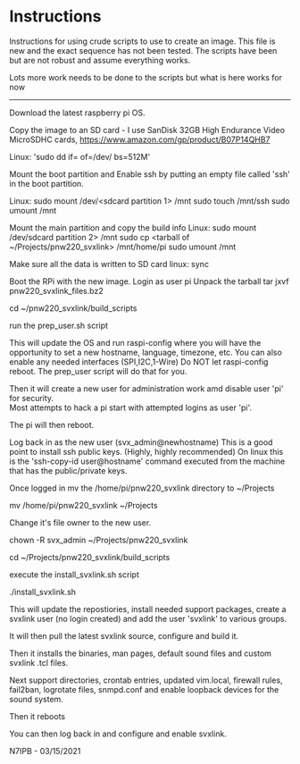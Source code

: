 # Instructions

Instructions for using crude scripts to use to create an image.
This file is new and the exact sequence has not been tested.
The scripts have been but are not robust and assume everything works.

Lots more work needs to be done to the scripts but what is here
works for now


******************************************

Download the latest raspberry pi OS.

Copy the image to an SD card - I use SanDisk 32GB High Endurance Video MicroSDHC cards,
https://www.amazon.com/gp/product/B07P14QHB7

Linux:  'sudo dd if=<imagefile>  of=/dev/<sdcard name>  bs=512M'

Mount the boot partition and Enable ssh by putting an empty file called 'ssh' in the boot partition.

Linux: 
sudo mount /dev/<sdcard partition 1> /mnt
sudo touch /mnt/ssh
sudo umount /mnt

Mount the main partition and copy the build info
Linux:
sudo mount /dev/sdcard partition 2> /mnt
sudo cp <tarball of ~/Projects/pnw220_svxlink> /mnt/home/pi
sudo umount /mnt

Make sure all the data is written to SD card
linux:
sync

Boot the RPi with the new image.
Login as user pi
Unpack the tarball
tar jxvf pnw220_svxlink_files.bz2

cd  ~/pnw220_svxlink/build_scripts

run the prep_user.sh script

This will update the OS and run raspi-config where you will have the opportunity 
to set a new hostname, language, timezone, etc.   You can also enable any needed 
interfaces (SPI,I2C,1-Wire)
Do NOT let raspi-config reboot.  The prep_user script will do that for you.

Then it will create a new user for administration work amd disable user 'pi' for security.  
Most attempts to hack a pi start with attempted logins as user 'pi'.

The pi will then reboot.

Log back in as the new user (svx_admin@newhostname)
This is a good point to install ssh public keys. (Highly, highly recommended)
On linux this is the 'ssh-copy-id user@hostname' command executed from the machine that
has the public/private keys.

Once logged in mv the /home/pi/pnw220_svxlink directory to ~/Projects

mv /home/pi/pnw220_svxlink ~/Projects

Change it's file owner to the new user.

chown -R svx_admin ~/Projects/pnw220_svxlink

cd ~/Projects/pnw220_svxlink/build_scripts

execute the install_svxlink.sh script

./install_svxlink.sh

This will update the repostiories, install needed support packages, create a svxlink user (no login created)
 and add the user 'svxlink' to various groups.

It will then pull the latest svxlink source, configure and build it.

Then it installs the binaries, man pages, default sound files and custom svxlink .tcl files.

Next support directories, crontab entries, updated vim.local, firewall rules, fail2ban, logrotate files, snmpd.conf
and enable loopback devices for the sound system.

Then it reboots

You can then log back in and configure and enable svxlink.

N7IPB - 03/15/2021

